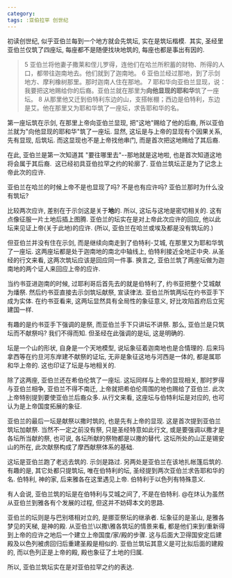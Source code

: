 ```yaml
---
category:
tags: :亚伯拉罕 创世纪
---
```


初读创世纪, 似乎亚伯兰每到一个地方就会先筑坛, 实在是筑坛楷模.  其实, 圣经里亚伯兰仅筑了四座坛, 每座都不是随便找块地筑的, 每座也都是事出有因的.

> 5 亚伯兰将他妻子撒莱和侄儿罗得，连他们在哈兰所积蓄的财物、所得的人口，都带往迦南地去。他们就到了迦南地。 6 亚伯兰经过那地，到了示剑地方、摩利橡树那里。那时迦南人住在那地。 7 耶和华向亚伯兰显现，说：我要把这地赐给你的后裔。亚伯兰就在那里为**向他显现的耶和华**筑了一座坛。 8 从那里他又迁到伯特利东边的山，支搭帐棚；西边是伯特利，东边是艾。他在那里又为耶和华筑了一座坛，求告耶和华的名。

第一座坛筑在示剑, 在那里上帝向亚伯兰显现, 把"这地"赐给了他的后裔, 所以亚伯兰就为"向他显现的耶和华"筑了一座坛. 显然, 这坛是与上帝的显现有个因果关系, 先有显现, 后筑坛. 而这显现也不是上帝找他串门, 而是首次把这地赐给了其后裔.

在此, 亚伯兰是第一次知道其 "要往哪里去"--那地就是这地啦, 也是首次知道这地将会属于其后裔.  这已经初具亚伯拉罕之约的轮廓了. 亚伯兰筑坛正是为了记念上帝此次的应许.

亚伯兰在哈兰的时候上帝不是也显现了吗? 不是也有应许吗? 亚伯兰那时为什么没有筑坛?

比较两次应许, 差别在于示剑这是关于**地**的. 所以, 这坛与这地是密切相关的. 这有点像征服一片土地后插上图腾. 亚伯兰的坛实在是对上帝此次应许的回应, 他以此坛来见证上帝(关于此地)的应许. (所以, 亚伯兰在哈兰或埃及都是没有筑坛的.)

但亚伯兰并没有住在示剑, 而是继续向南走到了伯特利-艾城, 在那里又为耶和华筑了一座坛. 这两座坛都是处于迦南地的南北中轴线上, 伯特利接近全地正中央. 从圣经的行文来看, 这两次筑坛应该是回应同一件事. 换言之, 亚伯兰筑了两座坛做为迦南地的两个证人来回应上帝的应许. 

当约书亚进迦南的时候, 过耶利哥后首先去的就是伯特利了, 约书亚把整个艾城献为燔祭. 然后约书亚直接去示剑筑坛献祭, 宣读律法. 亚伯兰所筑两坛在约书亚手下成为实体. 在约书亚看来, 这两坛显然具有全局性的象征意义, 好比攻陷首府后立宪建国一样.

有趣的是约书亚手下强调的是祭, 而亚伯兰手下只讲坛不讲祭. 那么, 亚伯兰是只筑坛而不献祭吗? 我们不得而知. 但圣经在此强调的是坛, 这是明确的.

坛是一个山的形状, 自身是一个天地模型, 说坛象征着迦南地也是合情理的. 后来玛拿西等在约旦河东岸建不献祭的证坛, 无非是象征这地与河西是一体的, 都是属耶和华上帝的. 这也印证了坛是与地相关的.

除了这两座, 亚伯兰还在希伯伦筑了一座坛. 这坛同样与上帝的显现相关, 那时罗得与亚伯兰相争, 亚伯兰不得不南迁, 上帝就把希伯伦周围的地也赐给了亚伯兰. 此次上帝特别提到要使亚伯兰后裔众多. 从行文来看, 这座坛与伯特利坛是对应的, 也可认为是上帝国度拓展的象征.

亚伯兰的最后一坛是献祭以撒时筑的, 也是先有上帝的显现. 这是首次提到亚伯兰筑坛加献祭. 当然不一定之前没有祭, 只是圣经特意如此行文, 或是要强调以撒才是各坛所当献的祭, 也可说, 各坛所献的祭物都是以撒的替代. 这坛所处的山正是锡安山的所在, 此次献祭构成了摩西献祭体系的基础.

这坛是亚伯兰跑了老远去筑的. 示剑是路过. 另两处是亚伯兰在该地扎帐篷后筑的. 有趣的是, 其它处都只提筑坛, 唯在伯特利的坛, 圣经提到两次亚伯兰求告耶和华的名. 伯特利, 神的家, 后来雅各在这里遇见上帝. 伯特利于以色列有特殊意义.

有人会说, 亚伯兰筑的坛是在伯特利与艾城之间了, 不是在伯特利. @在炑认为虽然从亚伯兰到雅各有个发展的过程, 但这并不妨碍本文的思路. 

亚伯兰的坛则是与巴别塔相对立的, 是挪亚祭坛的继承者. 坛象征的是圣山, 是雅各梦见的天梯, 是神的殿. 从亚伯兰\\以撒\\雅各筑坛的情景来看, 都是他们来到/重新得到上帝的应许之地后一个建立上帝国度/家/殿的步骤. 这与后面大卫得国安定后建殿及以色列被虏回归后重建圣殿是相似的. 亚伯兰筑坛其意义是可比拟后面的建殿的, 而以色列正是上帝的殿, 殿也象征了土地的归属.

所以, 亚伯兰筑坛实在是对亚伯拉罕之约的表达.

